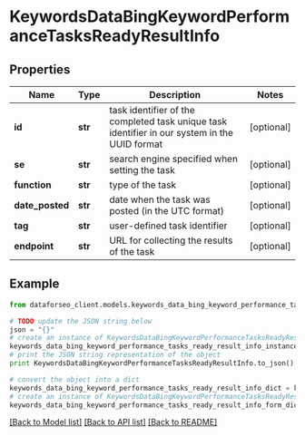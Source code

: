 # KeywordsDataBingKeywordPerformanceTasksReadyResultInfo


## Properties

Name | Type | Description | Notes
------------ | ------------- | ------------- | -------------
**id** | **str** | task identifier of the completed task unique task identifier in our system in the UUID format | [optional] 
**se** | **str** | search engine specified when setting the task | [optional] 
**function** | **str** | type of the task | [optional] 
**date_posted** | **str** | date when the task was posted (in the UTC format) | [optional] 
**tag** | **str** | user-defined task identifier | [optional] 
**endpoint** | **str** | URL for collecting the results of the task | [optional] 

## Example

```python
from dataforseo_client.models.keywords_data_bing_keyword_performance_tasks_ready_result_info import KeywordsDataBingKeywordPerformanceTasksReadyResultInfo

# TODO update the JSON string below
json = "{}"
# create an instance of KeywordsDataBingKeywordPerformanceTasksReadyResultInfo from a JSON string
keywords_data_bing_keyword_performance_tasks_ready_result_info_instance = KeywordsDataBingKeywordPerformanceTasksReadyResultInfo.from_json(json)
# print the JSON string representation of the object
print KeywordsDataBingKeywordPerformanceTasksReadyResultInfo.to_json()

# convert the object into a dict
keywords_data_bing_keyword_performance_tasks_ready_result_info_dict = keywords_data_bing_keyword_performance_tasks_ready_result_info_instance.to_dict()
# create an instance of KeywordsDataBingKeywordPerformanceTasksReadyResultInfo from a dict
keywords_data_bing_keyword_performance_tasks_ready_result_info_form_dict = keywords_data_bing_keyword_performance_tasks_ready_result_info.from_dict(keywords_data_bing_keyword_performance_tasks_ready_result_info_dict)
```
[[Back to Model list]](../README.md#documentation-for-models) [[Back to API list]](../README.md#documentation-for-api-endpoints) [[Back to README]](../README.md)


